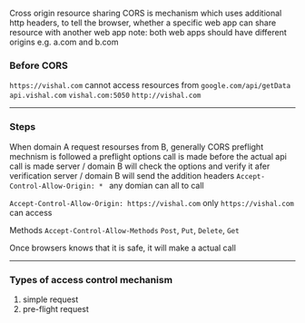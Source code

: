 Cross origin resource sharing
CORS is mechanism which uses additional http headers, to tell the browser, whether a specific web app can share resource with another web app
note: both web apps should have different origins e.g. a.com and b.com

### Before CORS

`https://vishal.com` cannot access resources from
`google.com/api/getData`
`api.vishal.com`
`vishal.com:5050`
`http://vishal.com`

---
### Steps

When domain A request resourses from B, generally CORS preflight mechnism is followed
a preflight options call is made before the actual api call is made
server / domain B will check the options and verify it
afer verification server / domain B will send the addition headers
`Accept-Control-Allow-Origin: * `
any domian can all to call 

`Accept-Control-Allow-Origin: https://vishal.com`
only `https://vishal.com` can access 

Methods
`Accept-Control-Allow-Methods`
`Post`, `Put`, `Delete`, `Get`

Once browsers knows that it is safe, it will make a actual call

---
### Types of access control mechanism
1. simple request
2. pre-flight request
